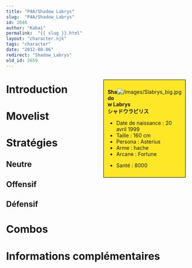 ```yaml
---
title: "P4A/Shadow Labrys"
slug:  "P4A/Shadow_Labrys"
id: 2646
author: "Kabai"
permalink:  "{{ slug }}.html"
layout: "character.njk"
tags: "character"
date: "2012-08-06"
redirect: "Shadow_Labrys"
old_id: 2659
---
```


<div style="float:right; border: 1px black solid; background-color: #FEE727; width: 40%; margin:15px; padding:10px">
<div style="float:right">

![](/images/Slabrys_big.jpg "/images/Slabrys_big.jpg")

</div>
<div>

**Shadow Labrys**  
**シャドウラビリス**  
  

- Date de naissance : 20 avril 1999
- Taille : 160 cm
- Persona : Asterius
- Arme : hache
- Arcane : Fortune

<!-- -->

- Santé : 8000

</div>
</div>

# Introduction

# Movelist

# Stratégies

## Neutre

## Offensif

## Défensif

# Combos

# Informations complémentaires
